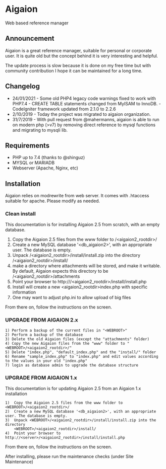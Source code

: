 # Aigaion

Web based reference manager

## Announcement

Aigaion is a great reference manager, suitable for personal or corporate user. It is quite old but the concept behind it is very interesting and helpful.

The update process is slow because it is done on my free time but with community contribution I hope it can be maintained for a long time.

## Changelog

* 24/01/2021 - Some old PHP4 legacy code warnings fixed to work with PHP7.4
             - CREATE TABLE statements changed from MyISAM to InnoDB.
             - CodeIgniter framework updated from 2.1.0 to 2.2.6
* 2/10/2019 - Today the project was migrated to aigaion organization.
* 31/7/2019 - With pull request from @mahermanns, aigaion is able to run on modern php (>v7) by removing direct reference to mysql functions and migrating to mysqli lib.


## Requirements

* PHP up to 7.4 (thanks to @shinguz)
* MYSQL or MARIADB
* Webserver (Apache, Nginx, etc)

## Installation

Aigaion relies on modrewrite from web server. It comes with .htaccess suitable for apache.
Please modify as needed.

### Clean install
    
This documentation is for installing Aigaion 2.5 from scratch, with an empty database.
    
1)  Copy the Aigaion 2.5 files from the www folder to <WEBROOT>/<aigaion2_rootdir>/
2)  Create a new MySQL database '<db_aigaion2>', with an appropriate user. The database is empty.
3)  Unpack <WEBROOT>/<aigaion2_rootdir>/install/install.zip into the directory 
<WEBROOT>/<aigaion2_rootdir>/install/
4)  make a directory where attachments will be stored, and make it writable. By default, 
Aigaion expects this directory to be <WEBROOT>/<aigaion2_rootdir>/attachments
5)  Point your browser to http://<server>/<aigaion2_rootdir>/install/install.php
6) Install will create a new <aigaion2_rootdir>index.php with specific information
7) One may want to adjust php.ini to allow upload of big files

From there on, follow the instructions on the screen.

### UPGRADE FROM AIGAION 2.x

    1) Perform a backup of the current files in "<WEBROOT>"
    2) Perform a backup of the database
    3) Delete the old Aigaion files (except the "attachments" folder)
    4) Copy the new Aigaion files from the "www" folder to "<WEBROOT>/<aigaion2_rootdir>/"
    5) Delete "index.php", "default_index.php" and the "install/" folder
    6) Rename "sample_index.php" to "index.php" and edit values according to the values in your old "index.php"
    7) login as database admin to upgrade the database structure

### UPGRADE FROM AIGAION 1.x

This documentation is for updating Aigaion 2.5 from an Aigaion 1.x installation
    
    1)  Copy the Aigaion 2.5 files from the www folder to <WEBROOT>/<aigaion2_rootdir>/
    2)  Create a new MySQL database '<db_aigaion2>', with an appropriate user. The database is empty.
    3)  Unpack <WEBROOT>/<aigaion2_rootdir>/install/install.zip into the directory 
        <WEBROOT>/<aigaion2_rootdir>/install/
    4)  Point your browser to http://<server>/<aigaion2_rootdir>/install/install.php

From there on, follow the instructions on the screen.

After installing, please run the maintenance checks (under Site Maintenance)
